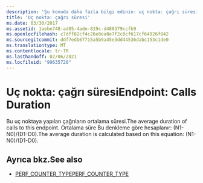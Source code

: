 ```yaml
---
description: 'Şu konuda daha fazla bilgi edinin: uç nokta: çağrı süresi'
title: 'Uç nokta: çağrı süresi'
ms.date: 03/30/2017
ms.assetid: 1aebe748-ad05-4ade-819c-d480379ccfb9
ms.openlocfilehash: c7dff82cf4c26e8ea0e7f2c0cf617cf64926f842
ms.sourcegitcommit: ddf7edb67715a5b9a45e3dd44536dabc153c1de0
ms.translationtype: MT
ms.contentlocale: tr-TR
ms.lasthandoff: 02/06/2021
ms.locfileid: "99635720"
---
```

# <a name="endpoint-calls-duration"></a><span data-ttu-id="b4bbf-103">Uç nokta: çağrı süresi</span><span class="sxs-lookup"><span data-stu-id="b4bbf-103">Endpoint: Calls Duration</span></span>

<span data-ttu-id="b4bbf-104">Bu uç noktaya yapılan çağrıların ortalama süresi.</span><span class="sxs-lookup"><span data-stu-id="b4bbf-104">The average duration of calls to this endpoint.</span></span>  <span data-ttu-id="b4bbf-105">Ortalama süre Bu denkleme göre hesaplanır: (N1-N0)/(D1-D0).</span><span class="sxs-lookup"><span data-stu-id="b4bbf-105">The average duration is calculated based on this equation: (N1-N0)/(D1-D0).</span></span>  
  
## <a name="see-also"></a><span data-ttu-id="b4bbf-106">Ayrıca bkz.</span><span class="sxs-lookup"><span data-stu-id="b4bbf-106">See also</span></span>

- <span data-ttu-id="b4bbf-107">[PERF_COUNTER_TYPE](/previous-versions/windows/it-pro/windows-server-2003/cc740048(v=ws.10))</span><span class="sxs-lookup"><span data-stu-id="b4bbf-107">[PERF_COUNTER_TYPE](/previous-versions/windows/it-pro/windows-server-2003/cc740048(v=ws.10))</span></span>
